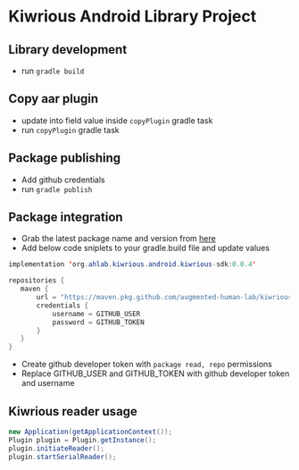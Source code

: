 # Kiwrious Android Library Project

## Library development
- run `gradle build`

## Copy aar plugin
- update into field value inside `copyPlugin` gradle task
- run `copyPlugin` gradle task


## Package publishing
- Add github credentials
- run `gradle publish`


## Package integration
- Grab the latest package name and version from [here](https://github.com/augmented-human-lab/kiwrious-android-library/packages/872446)
- Add below code sniplets to your gradle.build file and update values

```java
implementation 'org.ahlab.kiwrious.android.kiwrious-sdk:0.0.4'
```

```java
repositories {
   maven {
       url = "https://maven.pkg.github.com/augmented-human-lab/kiwrious-android-library"
       credentials {
           username = GITHUB_USER
           password = GITHUB_TOKEN
       }
   }
}
```

- Create github developer token with `package read, repo` permissions
- Replace GITHUB_USER and GITHUB_TOKEN with github developer token and username  


## Kiwrious reader usage
```java
new Application(getApplicationContext());
Plugin plugin = Plugin.getInstance();
plugin.initiateReader();
plugin.startSerialReader();
```

